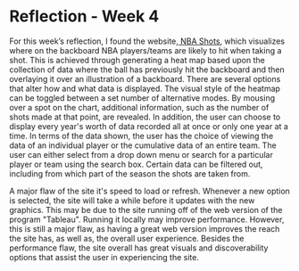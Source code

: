 # Reflection - Week 4

For this week’s reflection, I found the website,[ NBA Shots](https://tabsoft.co/2WeLhoZ), which visualizes where on the backboard NBA players/teams are likely to hit when taking a shot. This is achieved through generating a heat map based upon the collection of data where the ball has previously hit the backboard and then overlaying it over an illustration of a backboard. There are several options that alter how and what data is displayed. The visual style of the heatmap can be toggled between a set number of alternative modes. By mousing over a spot on the chart, additional information, such as the number of shots made at that point, are revealed. In addition, the user can choose to display every year's worth of data recorded all at once or only one year at a time. In terms of the data shown, the user has the choice of viewing the data of an individual player or the cumulative data of an entire team. The user can either select from a drop down menu or search for a particular player or team using the search box. Certain data can be filtered out, including from which part of the season the shots are taken from.

A major flaw of the site it's speed to load or refresh. Whenever a new option is selected, the site will take a while before it updates with the new graphics. This may be due to the site running off of the web version of the program "Tableau". Running it locally may improve performance. However, this is still a major flaw, as having a great web version improves the reach the site has, as well as, the overall user experience. Besides the performance flaw, the site overall has great visuals and discoverability options that assist the user in experiencing the site.